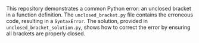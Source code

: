 This repository demonstrates a common Python error: an unclosed bracket in a function definition. The `unclosed_bracket.py` file contains the erroneous code, resulting in a `SyntaxError`. The solution, provided in `unclosed_bracket_solution.py`, shows how to correct the error by ensuring all brackets are properly closed.